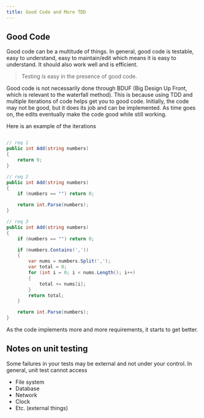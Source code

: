 ```yaml
---
title: Good Code and More TDD
---
```



## Good Code

Good code can be a multitude of things.
In general, good code is testable, easy to understand, easy to maintain/edit which means it is easy to understand. It should also work well and is efficient.

> Testing is easy in the presence of good code.

Good code is not necessarily done through BDUF (Big Design Up Front, which is relevant to the waterfall method).
This is because using TDD and multiple iterations of code helps get you to good code. Initially, the code may not be good, but it does its job and can be implemented. As time goes on, the edits eventually make the code good while still working.


Here is an example of the iterations

```csharp

// req 1
public int Add(string numbers)
{
    return 0;
}

// req 2
public int Add(string numbers)
{
    if (numbers == "") return 0;

    return int.Parse(numbers);
}

// req 3
public int Add(string numbers)
{
    if (numbers == "") return 0;

    if (numbers.Contains(','))
    {
        var nums = numbers.Split(',');
        var total = 0;
        for (int i = 0; i < nums.Length(); i++) 
        {
            total += nums[i];
        }
        return total;
    }

    return int.Parse(numbers);
}

```

As the code implements more and more requirements, it starts to get better.

## Notes on unit testing
Some failures in your tests may be external and not under your control. In general, unit test cannot access
- File system
- Database
- Network
- Clock
- Etc. (external things)
